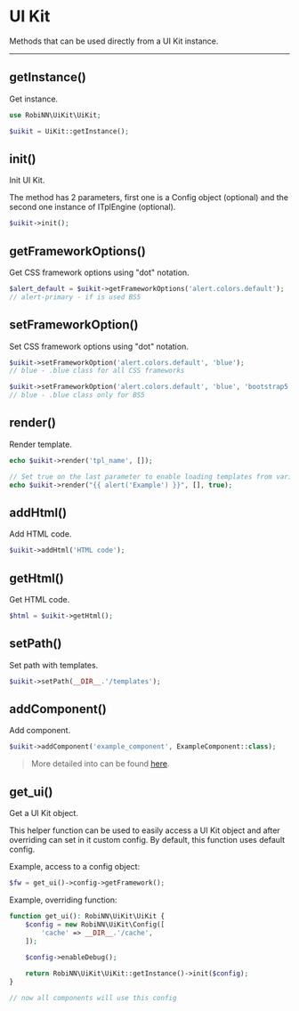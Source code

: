 # UI Kit

Methods that can be used directly from a UI Kit instance.

---

## getInstance()

Get instance.

```php
use RobiNN\UiKit\UiKit;

$uikit = UiKit::getInstance();
```

## init()

Init UI Kit.

The method has 2 parameters, first one is a Config object (optional) and
the second one instance of ITplEngine (optional).

```php
$uikit->init();
```

## getFrameworkOptions()

Get CSS framework options using "dot" notation.

```php
$alert_default = $uikit->getFrameworkOptions('alert.colors.default');
// alert-primary - if is used BS5
```

## setFrameworkOption()

Set CSS framework options using "dot" notation.

```php
$uikit->setFrameworkOption('alert.colors.default', 'blue');
// blue - .blue class for all CSS frameworks

$uikit->setFrameworkOption('alert.colors.default', 'blue', 'bootstrap5');
// blue - .blue class only for BS5
```

## render()

Render template.

```php
echo $uikit->render('tpl_name', []);

// Set true on the last parameter to enable loading templates from variable
echo $uikit->render("{{ alert('Example') }}", [], true);
```

## addHtml()

Add HTML code.

```php
$uikit->addHtml('HTML code');
```

## getHtml()

Get HTML code.

```php
$html = $uikit->getHtml();
```

## setPath()

Set path with templates.

```php
$uikit->setPath(__DIR__.'/templates');
```

## addComponent()

Add component.

```php
$uikit->addComponent('example_component', ExampleComponent::class);
```

> More detailed into can be found [here](adding-components.md).

## get_ui()

Get a UI Kit object.

This helper function can be used to easily access a UI Kit object and after overriding can set in it custom config.
By default, this function uses default config.

Example, access to a config object:

```php
$fw = get_ui()->config->getFramework();
```

Example, overriding function:

```php
function get_ui(): RobiNN\UiKit\UiKit {
    $config = new RobiNN\UiKit\Config([
        'cache' => __DIR__.'/cache',
    ]);
    
    $config->enableDebug();

    return RobiNN\UiKit\UiKit::getInstance()->init($config);
}

// now all components will use this config
```
